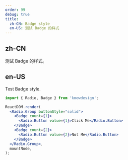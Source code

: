 ```yaml
---
order: 99
debug: true
title:
  zh-CN: Badge style
  en-US: 测试 Badge 的样式
---
```


## zh-CN

测试 Badge 的样式。

## en-US

Test Badge style.

```jsx
import { Radio, Badge } from 'knowdesign';

ReactDOM.render(
  <Radio.Group buttonStyle="solid">
    <Badge count={1}>
      <Radio.Button value={1}>Click Me</Radio.Button>
    </Badge>
    <Badge count={2}>
      <Radio.Button value={2}>Not Me</Radio.Button>
    </Badge>
  </Radio.Group>,
  mountNode,
);
```
